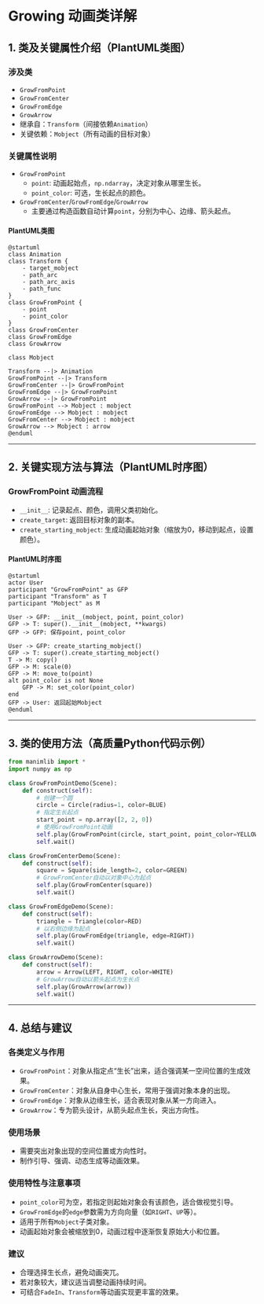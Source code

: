 # Growing 动画类详解

## 1. 类及关键属性介绍（PlantUML类图）

### 涉及类
- `GrowFromPoint`
- `GrowFromCenter`
- `GrowFromEdge`
- `GrowArrow`
- 继承自：`Transform`（间接依赖`Animation`）
- 关键依赖：`Mobject`（所有动画的目标对象）

### 关键属性说明
- `GrowFromPoint`
  - `point`: 动画起始点，`np.ndarray`，决定对象从哪里生长。
  - `point_color`: 可选，生长起点的颜色。
- `GrowFromCenter`/`GrowFromEdge`/`GrowArrow`
  - 主要通过构造函数自动计算`point`，分别为中心、边缘、箭头起点。

#### PlantUML类图
```plantuml
@startuml
class Animation
class Transform {
    - target_mobject
    - path_arc
    - path_arc_axis
    - path_func
}
class GrowFromPoint {
    - point
    - point_color
}
class GrowFromCenter
class GrowFromEdge
class GrowArrow

class Mobject

Transform --|> Animation
GrowFromPoint --|> Transform
GrowFromCenter --|> GrowFromPoint
GrowFromEdge --|> GrowFromPoint
GrowArrow --|> GrowFromPoint
GrowFromPoint --> Mobject : mobject
GrowFromEdge --> Mobject : mobject
GrowFromCenter --> Mobject : mobject
GrowArrow --> Mobject : arrow
@enduml
```

---

## 2. 关键实现方法与算法（PlantUML时序图）

### GrowFromPoint 动画流程
- `__init__`: 记录起点、颜色，调用父类初始化。
- `create_target`: 返回目标对象的副本。
- `create_starting_mobject`: 生成动画起始对象（缩放为0，移动到起点，设置颜色）。

#### PlantUML时序图
```plantuml
@startuml
actor User
participant "GrowFromPoint" as GFP
participant "Transform" as T
participant "Mobject" as M

User -> GFP: __init__(mobject, point, point_color)
GFP -> T: super().__init__(mobject, **kwargs)
GFP -> GFP: 保存point, point_color

User -> GFP: create_starting_mobject()
GFP -> T: super().create_starting_mobject()
T -> M: copy()
GFP -> M: scale(0)
GFP -> M: move_to(point)
alt point_color is not None
    GFP -> M: set_color(point_color)
end
GFP -> User: 返回起始Mobject
@enduml
```

---

## 3. 类的使用方法（高质量Python代码示例）

```python
from manimlib import *
import numpy as np

class GrowFromPointDemo(Scene):
    def construct(self):
        # 创建一个圆
        circle = Circle(radius=1, color=BLUE)
        # 指定生长起点
        start_point = np.array([2, 2, 0])
        # 使用GrowFromPoint动画
        self.play(GrowFromPoint(circle, start_point, point_color=YELLOW))
        self.wait()

class GrowFromCenterDemo(Scene):
    def construct(self):
        square = Square(side_length=2, color=GREEN)
        # GrowFromCenter自动以对象中心为起点
        self.play(GrowFromCenter(square))
        self.wait()

class GrowFromEdgeDemo(Scene):
    def construct(self):
        triangle = Triangle(color=RED)
        # 以右侧边缘为起点
        self.play(GrowFromEdge(triangle, edge=RIGHT))
        self.wait()

class GrowArrowDemo(Scene):
    def construct(self):
        arrow = Arrow(LEFT, RIGHT, color=WHITE)
        # GrowArrow自动以箭头起点为生长点
        self.play(GrowArrow(arrow))
        self.wait()
```

---

## 4. 总结与建议

### 各类定义与作用
- `GrowFromPoint`：对象从指定点“生长”出来，适合强调某一空间位置的生成效果。
- `GrowFromCenter`：对象从自身中心生长，常用于强调对象本身的出现。
- `GrowFromEdge`：对象从边缘生长，适合表现对象从某一方向进入。
- `GrowArrow`：专为箭头设计，从箭头起点生长，突出方向性。

### 使用场景
- 需要突出对象出现的空间位置或方向性时。
- 制作引导、强调、动态生成等动画效果。

### 使用特性与注意事项
- `point_color`可为空，若指定则起始对象会有该颜色，适合做视觉引导。
- `GrowFromEdge`的`edge`参数需为方向向量（如`RIGHT`、`UP`等）。
- 适用于所有`Mobject`子类对象。
- 动画起始对象会被缩放到0，动画过程中逐渐恢复原始大小和位置。

### 建议
- 合理选择生长点，避免动画突兀。
- 若对象较大，建议适当调整动画持续时间。
- 可结合`FadeIn`、`Transform`等动画实现更丰富的效果。
